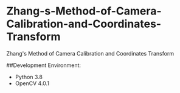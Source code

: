 # Zhang-s-Method-of-Camera-Calibration-and-Coordinates-Transform
Zhang's Method of Camera Calibration and Coordinates Transform


##Development Environment:   
* Python 3.8  
* OpenCV 4.0.1  

